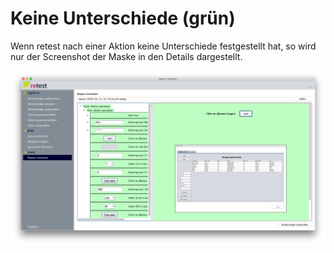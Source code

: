 
Keine Unterschiede (grün)
=========================

Wenn retest nach einer Aktion keine Unterschiede festgestellt hat, so wird nur der Screenshot der Maske in den Details dargestellt.

![GUI Screenshot Keine Unterschiede](ergebnisse-keine-unterschiede-1.png)

